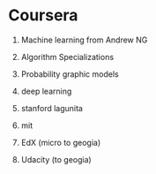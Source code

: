 # Coursera


1. Machine learning from Andrew NG

2. Algorithm Specializations

3. Probability graphic models

4. deep learning

5. stanford lagunita

6. mit

7. EdX (micro to geogia)

8. Udacity (to geogia)
